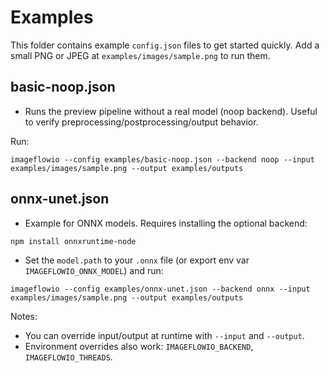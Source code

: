 # Examples

This folder contains example `config.json` files to get started quickly. Add a small PNG or JPEG at `examples/images/sample.png` to run them.

## basic-noop.json

- Runs the preview pipeline without a real model (noop backend). Useful to verify preprocessing/postprocessing/output behavior.

Run:

```
imageflowio --config examples/basic-noop.json --backend noop --input examples/images/sample.png --output examples/outputs
```

## onnx-unet.json

- Example for ONNX models. Requires installing the optional backend:

```
npm install onnxruntime-node
```

- Set the `model.path` to your `.onnx` file (or export env var `IMAGEFLOWIO_ONNX_MODEL`) and run:

```
imageflowio --config examples/onnx-unet.json --backend onnx --input examples/images/sample.png --output examples/outputs
```

Notes:

- You can override input/output at runtime with `--input` and `--output`.
- Environment overrides also work: `IMAGEFLOWIO_BACKEND`, `IMAGEFLOWIO_THREADS`.
